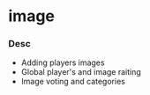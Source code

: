 # image

### Desc
* Adding players images
* Global player's and image raiting
* Image voting and categories

